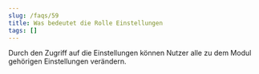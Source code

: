```yaml
---
slug: /faqs/59
title: Was bedeutet die Rolle Einstellungen
tags: []
---
```

Durch den Zugriff auf die Einstellungen können Nutzer alle zu dem Modul gehörigen Einstellungen verändern.